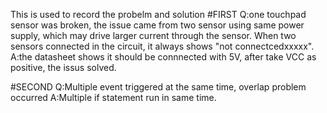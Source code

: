 This is used to record the probelm and solution
#FIRST
Q:one touchpad sensor was broken, the issue came from two sensor using same power supply, which may drive larger current through the sensor. 
When two sensors connected in the circuit, it always shows "not connectcedxxxxx".
A:the datasheet shows it should be connnected with 5V, after take VCC as positive, the issus solved.

#SECOND
Q:Multiple event triggered at the same time, overlap problem occurred
A:Multiple if statement run in same time.
